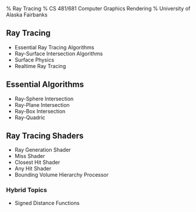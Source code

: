 % Ray Tracing
% CS 481/681 Computer Graphics Rendering
% University of Alaska Fairbanks

## Ray Tracing

- Essential Ray Tracing Algorithms
- Ray-Surface Intersection Algorithms
- Surface Physics
- Realtime Ray Tracing

## Essential Algorithms

- Ray-Sphere Intersection
- Ray-Plane Intersection
- Ray-Box Intersection
- Ray-Quadric 

## Ray Tracing Shaders

- Ray Generation Shader
- Miss Shader
- Closest Hit Shader
- Any Hit Shader
- Bounding Volume Hierarchy Processor

### Hybrid Topics

- Signed Distance Functions